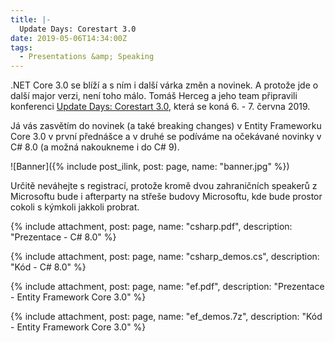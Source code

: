 ```yaml
---
title: |-
  Update Days: Corestart 3.0
date: 2019-05-06T14:34:00Z
tags:
  - Presentations &amp; Speaking
---
```

.NET Core 3.0 se blíží a s ním i další várka změn a novinek. A protože jde o další major verzi, není toho málo. Tomáš Herceg a jeho team připravili konferenci [Update Days: Corestart 3.0][1], která se koná 6. - 7. června 2019.

<!-- excerpt -->

Já vás zasvětím do novinek (a také breaking changes) v Entity Frameworku Core 3.0 v první přednášce a v druhé se podíváme na očekávané novinky v C# 8.0 (a možná nakoukneme i do C# 9).

![Banner]({% include post_ilink, post: page, name: "banner.jpg" %})

Určitě neváhejte s registrací, protože kromě dvou zahraničních speakerů z Microsoftu bude i afterparty na střeše budovy Microsoftu, kde bude prostor cokoli s kýmkoli jakkoli probrat.

{% include attachment, post: page, name: "csharp.pdf", description: "Prezentace - C# 8.0" %}

{% include attachment, post: page, name: "csharp_demos.cs", description: "Kód - C# 8.0" %}

{% include attachment, post: page, name: "ef.pdf", description: "Prezentace - Entity Framework Core 3.0" %}

{% include attachment, post: page, name: "ef_demos.7z", description: "Kód - Entity Framework Core 3.0" %}

[1]: https://corestart3.updatedays.cz/